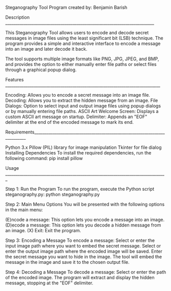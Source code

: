 Steganography Tool
Program created by: Benjamin Barish

Description _________________________________________________________________________

This Steganography Tool allows users to encode and decode secret messages in image files using the least significant bit (LSB) 
technique. The program provides a simple and interactive interface to encode a message into an image and later decode it back.

The tool supports multiple image formats like PNG, JPG, JPEG, and BMP, and provides the option to either manually enter file 
paths or select files through a graphical popup dialog.

Features ____________________________________________________________________________

Encoding: Allows you to encode a secret message into an image file.
Decoding: Allows you to extract the hidden message from an image.
File Dialogs: Option to select input and output image files using popup dialogs or by manually entering file paths.
ASCII Art Welcome Screen: Displays a custom ASCII art message on startup.
Delimiter: Appends an "EOF" delimiter at the end of the encoded message to mark its end.

Requirements__________________________________________________________________________

Python 3.x
Pillow (PIL) library for image manipulation
Tkinter for file dialog
Installing Dependencies
To install the required dependencies, run the following command: pip install pillow

Usage _______________________________________________________________________________

Step 1: Run the Program
To run the program, execute the Python script steganography.py: python steganography.py

Step 2: Main Menu Options
You will be presented with the following options in the main menu:

(E)ncode a message: This option lets you encode a message into an image.
(D)ecode a message: This option lets you decode a hidden message from an image.
(X) Exit: Exit the program.

Step 3: Encoding a Message
To encode a message:
Select or enter the input image path where you want to embed the secret message.
Select or enter the output image path where the encoded image will be saved.
Enter the secret message you want to hide in the image.
The tool will embed the message in the image and save it to the chosen output file.

Step 4: Decoding a Message
To decode a message:
Select or enter the path of the encoded image.
The program will extract and display the hidden message, stopping at the "EOF" delimiter.
